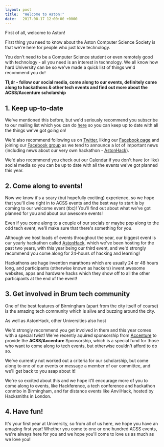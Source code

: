 ```yaml
---
layout: post
title:  "Welcome to Aston!"
date:   2017-08-17 12:00:00 +0000
---
```


First of all, welcome to Aston!

First thing you need to know about the Aston Computer Science Society is that we're here for people who just love  technology.

You don't need to be a Computer Science student or even remotely good with technology - all you need is an interest in technology.
We all know how hard University can be so we've made a quick list of things we'd recommend you do!

**Tl;dr - follow our social media, come along to our events, definitely come along to hackathons & other tech events and find out more about the ACSS/Accenture scholarship**

## 1. Keep up-to-date

We've mentioned this before, but we'd seriously recommend you subscribe to our mailing list which you can do [here][Mail] so you can keep up to date with all the things we've got going on!

We'd also recommend following us on [Twitter][Twitter], liking our [Facebook page][Facebook] and joining our [Facebook group][Facebook Group] as we tend to announce a lot of important news (including news about our very own hackathon - [AstonHack][AstonHack]).

We'd also recommend you check out our [Calendar][Calendar] if you don't have (or like) social media so you can be up to date with all the events we've got planned this year.

## 2. Come along to events!

Now we know it's a scary (but hopefully exciting) experience, so we hope that you'll dive right in to ACSS events and the best way to start is by coming to our welcome event (tbc)! You'll find out about what we've got planned for you and about our awesome events!

Even if you come along to a couple of our socials or maybe pop along to the odd tech event, we'll make sure that there's something for you.

Although we host loads of events throughout the year, our biggest event is our yearly hackathon called [AstonHack][AstonHack], which we've been hosting for the past two years, with this year being our third event, and we'd strongly recommend you come along for 24-hours of hacking and learning!

Hackathons are huge invention marathons which are usually 24 or 48 hours long, and participants (otherwise known as hackers) invent awesome websites, apps and hardware hacks which they show off to all the other participants at the end of the event!

## 3. Get involved in Brum tech community

One of the best features of Birmingham (apart from the city itself of course) is the amazing tech community which is alive and buzzing around the city.

As well as AstonHack, other Universities also host

We'd strongly recommend you get involved in them and this year comes with a special twist! We've recently aquired sponsorship from [Accenture][Accenture] to provide the **ACSS/Accenture** Sponsorship, which is a special fund for those who want to come along to tech events, but otherwise couldn't afford to do so.

We've currently not worked out a criteria for our scholarship, but come along to one of our events or message a member of our committee, and we'll get back to you asap about it!

We're so excited about this and we hope it'll encourage more of you to come along to events, like Hackference, a tech conference and hackathon conmbo in Birmingham, and far distance events like AnvilHack, hosted by Hacksmiths in London.

## 4. Have fun!

It's your first year at University, so from all of us here, we hope you have an amazing first year! Whether you come to one or one hundred ACSS events, we're always here for you and we hope you'll come to love us as much as we love you!

[Mail]: http://twitter.us15.list-manage.com/subscribe?u=5c76c6487162a4644f24574b6&id=8948e9a3d3
[Twitter]: https://twitter.com/AstonCSS
[Slack]:   https://aston-css.slack.com/signup
[Facebook]: https://www.facebook.com/AstonCSS
[Facebook Group]: https://www.facebook.com/groups/AstonCSS
[Calendar]: https://astoncss.com/events
[CoC]: https://github.com/aston-css/code-of-conduct
[AstonHack]: https://astoncss.com/
[Accenture]: https://www.accenture.com
